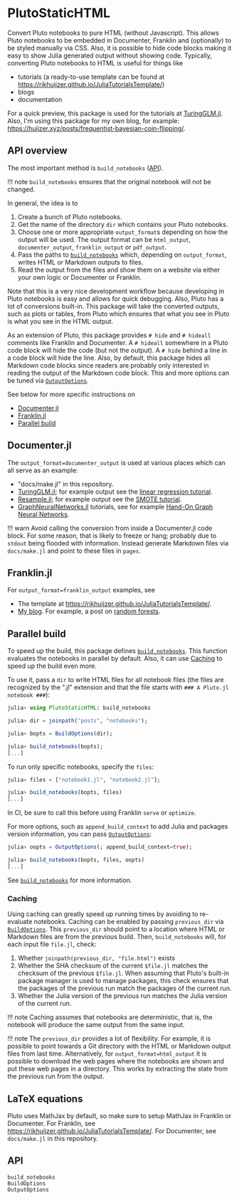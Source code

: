 # PlutoStaticHTML

Convert Pluto notebooks to pure HTML (without Javascript).
This allows Pluto notebooks to be embedded in Documenter, Franklin and (optionally) to be styled manually via CSS.
Also, it is possible to hide code blocks making it easy to show Julia generated output without showing code.
Typically, converting Pluto notebooks to HTML is useful for things like

- tutorials (a ready-to-use template can be found at <https://rikhuijzer.github.io/JuliaTutorialsTemplate/>)
- blogs
- documentation

For a quick preview, this package is used for the tutorials at [TuringGLM.jl](https://turinglang.github.io/TuringGLM.jl/dev/tutorials/linear_regression/).
Also, I'm using this package for my own blog, for example: <https://huijzer.xyz/posts/frequentist-bayesian-coin-flipping/>.

## API overview

The most important method is `build_notebooks` ([API](@ref)).

!!! note
    `build_notebooks` ensures that the original notebook will not be changed.

In general, the idea is to

1. Create a bunch of Pluto notebooks.
1. Get the name of the directory `dir` which contains your Pluto notebooks.
1. Choose one or more appropriate `output_format`s depending on how the output will be used.
    The output format can be `html_output`, `documenter_output`, `franklin_output` or `pdf_output`.
1. Pass the paths to [`build_notebooks`](@ref) which, depending on `output_format`, writes HTML or Markdown outputs to files.
1. Read the output from the files and show them on a website via either your own logic or Documenter or Franklin.

Note that this is a very nice development workflow because developing in Pluto notebooks is easy and allows for quick debugging.
Also, Pluto has a lot of conversions built-in.
This package will take the converted outputs, such as plots or tables, from Pluto which ensures that what you see in Pluto is what you see in the HTML output.

As an extension of Pluto, this package provides `# hide` and `# hideall` comments like Franklin and Documenter.
A `# hideall` somewhere in a Pluto code block will hide the code (but not the output).
A `# hide` behind a line in a code block will hide the line.
Also, by default, this package hides all Markdown code blocks since readers are probably only interested in reading the output of the Markdown code block.
This and more options can be tuned via [`OutputOptions`](@ref).

See below for more specific instructions on

- [Documenter.jl](@ref)
- [Franklin.jl](@ref)
- [Parallel build](@ref)

## Documenter.jl

The `output_format=documenter_output` is used at various places which can all serve as an example:

- "docs/make.jl" in this repository.
- [TuringGLM.jl](https://github.com/TuringLang/TuringGLM.jl); for example output see the [linear regression tutorial](https://turinglang.github.io/TuringGLM.jl/dev/tutorials/linear_regression/).
- [Resample.jl](https://github.com/rikhuijzer/Resample.jl); for example output see the [SMOTE tutorial](https://rikhuijzer.github.io/Resample.jl/dev/notebooks/smote/).
- [GraphNeuralNetworks.jl](https://github.com/CarloLucibello/GraphNeuralNetworks.jl) tutorials, see for example [Hand-On Graph Neural Networks](https://carlolucibello.github.io/GraphNeuralNetworks.jl/dev/tutorials/gnn_intro_pluto/).

!!! warn
    Avoid calling the conversion from inside a Documenter.jl code block.
    For some reason, that is likely to freeze or hang; probably due to `stdout` being flooded with information.
    Instead generate Markdown files via `docs/make.jl` and point to these files in `pages`.

## Franklin.jl

For `output_format=franklin_output` examples, see

- The template at <https://rikhuijzer.github.io/JuliaTutorialsTemplate/>.
- [My blog](https://gitlab.com/rikh/blog).
    For example, a post on [random forests](https://huijzer.xyz/posts/random-forest/).

## Parallel build

To speed up the build, this package defines [`build_notebooks`](@ref).
This function evaluates the notebooks in parallel by default.
Also, it can use [Caching](@ref) to speed up the build even more.

To use it, pass a `dir` to write HTML files for all notebook files (the files are recognized by the ".jl" extension and that the file starts with `### A Pluto.jl notebook ###`):

```julia
julia> using PlutoStaticHTML: build_notebooks

julia> dir = joinpath("posts", "notebooks");

julia> bopts = BuildOptions(dir);

julia> build_notebooks(bopts);
[...]
```

To run only specific notebooks, specify the `files`:

```julia
julia> files = ["notebook1.jl", "notebook2.jl"];

julia> build_notebooks(bopts, files)
[...]
```

In CI, be sure to call this before using Franklin `serve` or `optimize`.

For more options, such as `append_build_context` to add Julia and packages version information, you can pass [`OutputOptions`](@ref):

```julia
julia> oopts = OutputOptions(; append_build_context=true);

julia> build_notebooks(bopts, files, oopts)
[...]
```

See [`build_notebooks`](@ref) for more information.

### Caching

Using caching can greatly speed up running times by avoiding to re-evaluate notebooks.
Caching can be enabled by passing `previous_dir` via [`BuildOptions`](@ref).
This `previous_dir` should point to a location where HTML or Markdown files are from the previous build.
Then, `build_notebooks` will, for each input file `file.jl`, check:

1. Whether `joinpath(previous_dir, "file.html")` exists
2. Whether the SHA checksum of the current `$file.jl` matches the checksum of the previous `$file.jl`.
    When assuming that Pluto's built-in package manager is used to manage packages, this check ensures that the packages of the previous run match the packages of the current run.
3. Whether the Julia version of the previous run matches the Julia version of the current run.

!!! note
    Caching assumes that notebooks are deterministic, that is, the notebook will produce the same output from the same input.

!!! note
    The `previous_dir` provides a lot of flexibility.
    For example, it is possible to point towards a Git directory with the HTML or Markdown output files from last time.
    Alternatively, for `output_format=html_output` it is possible to download the web pages where the notebooks are shown and put these web pages in a directory.
    This works by extracting the state from the previous run from the output.

## LaTeX equations

Pluto uses MathJax by default, so make sure to setup MathJax in Franklin or Documenter.
For Franklin, see <https://rikhuijzer.github.io/JuliaTutorialsTemplate/>.
For Documenter, see `docs/make.jl` in this repository.

## API

```@docs
build_notebooks
BuildOptions
OutputOptions
```
